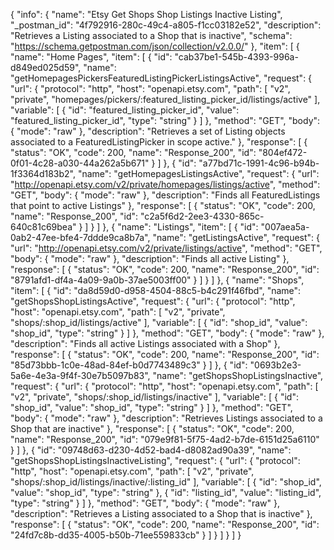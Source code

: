{
  "info": {
    "name": "Etsy Get Shops Shop Listings Inactive Listing",
    "_postman_id": "4f792916-280c-49c4-a805-f1cc03182e52",
    "description": "Retrieves a Listing associated to a Shop that is inactive",
    "schema": "https://schema.getpostman.com/json/collection/v2.0.0/"
  },
  "item": [
    {
      "name": "Home Pages",
      "item": [
        {
          "id": "cab37be1-545b-4393-996a-d849ed025d59",
          "name": "getHomepagesPickersFeaturedListingPickerListingsActive",
          "request": {
            "url": {
              "protocol": "http",
              "host": "openapi.etsy.com",
              "path": [
                "v2",
                "private",
                "homepages/pickers/:featured_listing_picker_id/listings/active"
              ],
              "variable": [
                {
                  "id": "featured_listing_picker_id",
                  "value": "featured_listing_picker_id",
                  "type": "string"
                }
              ]
            },
            "method": "GET",
            "body": {
              "mode": "raw"
            },
            "description": "Retrieves a set of Listing objects associated to a FeaturedListingPicker in scope active."
          },
          "response": [
            {
              "status": "OK",
              "code": 200,
              "name": "Response_200",
              "id": "804ef472-0f01-4c28-a030-44a262a5b671"
            }
          ]
        },
        {
          "id": "a77bd71c-1991-4c96-b94b-1f3364d183b2",
          "name": "getHomepagesListingsActive",
          "request": {
            "url": "http://openapi.etsy.com/v2/private/homepages/listings/active",
            "method": "GET",
            "body": {
              "mode": "raw"
            },
            "description": "Finds all FeaturedListings that point to active Listings"
          },
          "response": [
            {
              "status": "OK",
              "code": 200,
              "name": "Response_200",
              "id": "c2a5f6d2-2ee3-4330-865c-640c81c69bea"
            }
          ]
        }
      ]
    },
    {
      "name": "Listings",
      "item": [
        {
          "id": "007aea5a-0ab2-47ee-bfe4-7ddde9ca8b7a",
          "name": "getListingsActive",
          "request": {
            "url": "http://openapi.etsy.com/v2/private/listings/active",
            "method": "GET",
            "body": {
              "mode": "raw"
            },
            "description": "Finds all active Listing"
          },
          "response": [
            {
              "status": "OK",
              "code": 200,
              "name": "Response_200",
              "id": "8791afd1-df4a-4a09-9a0b-37ae5003ff00"
            }
          ]
        }
      ]
    },
    {
      "name": "Shops",
      "item": [
        {
          "id": "da8d59d0-d958-4504-88c5-b4c291f46fbd",
          "name": "getShopsShopListingsActive",
          "request": {
            "url": {
              "protocol": "http",
              "host": "openapi.etsy.com",
              "path": [
                "v2",
                "private",
                "shops/:shop_id/listings/active"
              ],
              "variable": [
                {
                  "id": "shop_id",
                  "value": "shop_id",
                  "type": "string"
                }
              ]
            },
            "method": "GET",
            "body": {
              "mode": "raw"
            },
            "description": "Finds all active Listings associated with a Shop"
          },
          "response": [
            {
              "status": "OK",
              "code": 200,
              "name": "Response_200",
              "id": "85d73bbb-1c0e-48ad-84ef-b0d7743489c3"
            }
          ]
        },
        {
          "id": "0693b2e3-5a6e-4e3a-9f4f-30e7b5097b83",
          "name": "getShopsShopListingsInactive",
          "request": {
            "url": {
              "protocol": "http",
              "host": "openapi.etsy.com",
              "path": [
                "v2",
                "private",
                "shops/:shop_id/listings/inactive"
              ],
              "variable": [
                {
                  "id": "shop_id",
                  "value": "shop_id",
                  "type": "string"
                }
              ]
            },
            "method": "GET",
            "body": {
              "mode": "raw"
            },
            "description": "Retrieves Listings associated to a Shop that are inactive"
          },
          "response": [
            {
              "status": "OK",
              "code": 200,
              "name": "Response_200",
              "id": "079e9f81-5f75-4ad2-b7de-6151d25a6110"
            }
          ]
        },
        {
          "id": "09748d63-d230-4d52-bad4-d8082ad90a39",
          "name": "getShopsShopListingsInactiveListing",
          "request": {
            "url": {
              "protocol": "http",
              "host": "openapi.etsy.com",
              "path": [
                "v2",
                "private",
                "shops/:shop_id/listings/inactive/:listing_id"
              ],
              "variable": [
                {
                  "id": "shop_id",
                  "value": "shop_id",
                  "type": "string"
                },
                {
                  "id": "listing_id",
                  "value": "listing_id",
                  "type": "string"
                }
              ]
            },
            "method": "GET",
            "body": {
              "mode": "raw"
            },
            "description": "Retrieves a Listing associated to a Shop that is inactive"
          },
          "response": [
            {
              "status": "OK",
              "code": 200,
              "name": "Response_200",
              "id": "24fd7c8b-dd35-4005-b50b-71ee559833cb"
            }
          ]
        }
      ]
    }
  ]
}